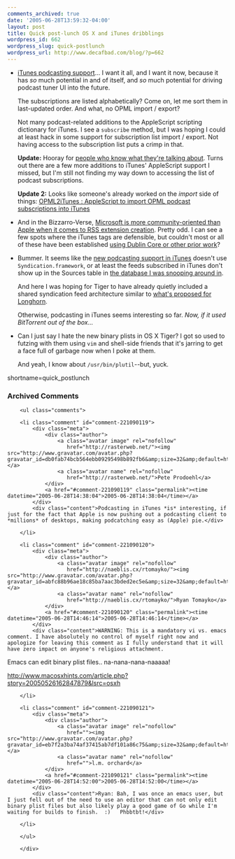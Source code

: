 ```yaml
---
comments_archived: true
date: '2005-06-28T13:59:32-04:00'
layout: post
title: Quick post-lunch OS X and iTunes dribblings
wordpress_id: 662
wordpress_slug: quick-postlunch
wordpress_url: http://www.decafbad.com/blog/?p=662
---
```

* [iTunes podcasting support][it]... I want it all, and I want it now, because it has *so* much potential in and of itself, and *so* much potential for driving podcast tuner UI into the future.  

  The subscriptions are listed alphabetically?  Come on, let me sort them in last-updated order.  And what, no OPML import / export?  

  Not many podcast-related additions to the AppleScript scripting dictionary for iTunes.  I see a `subscribe` method, but I was hoping I could at least hack in some support for subscription list import / export.  Not having access to the subscription list puts a crimp in that. 

  **Update:** Hooray for [people who know what they're talking about][itapp].  Turns out there are a few more additions to iTunes' AppleScript support I missed, but I'm still not finding my way down to accessing the list of podcast subscriptions.

  **Update 2:** Looks like someone's already worked on the *import* side of things: [OPML2iTunes : AppleScript to import OPML podcast subscriptions into iTunes](http://log.hugoschotman.com/hugo/2005/06/opml2itunes_app.html)

[itapp]: http://www.dougscripts.com/itunes/itinfo/itunes49info.php

* And in the Bizzarro-Verse, [Microsoft is more community-oriented than Apple when it comes to RSS extension creation][biz].  Pretty odd.  I can see a few spots where the iTunes tags are defensible, but couldn't most or all of these have been established [using Dublin Core or other prior work][suk]?

[suk]: http://usefulinc.com/edd/blog/contents/2005/06/28-rss-apple-itunes/read
[biz]: http://www.25hoursaday.com/weblog/PermaLink.aspx?guid=385a9ee7-cb12-4aae-8a97-6554ed819248

* Bummer.  It seems like the [new podcasting support in iTunes][it] doesn't use `Syndication.framework`, or at least the feeds subscribed in iTunes don't show up in the Sources table in [the database I was snooping around in][sdb].

  And here I was hoping for Tiger to have already quietly included a shared syndication feed architecture similar to [what's proposed for Longhorn][arch]. 

  Otherwise, podcasting in iTunes seems interesting so far.  *Now, if it used BitTorrent out of the box...*

[arch]: http://www.decafbad.com/blog/2005/06/28/four_thoughts_on_ms_rss_so_far
[it]: http://www.apple.com/podcasting/
[sdb]: http://www.decafbad.com/blog/2005/06/28/safarirssdb

* Can I just say I hate the new binary plists in OS X Tiger?  I got so used to futzing with them using `vim` and shell-side friends that it's jarring to get a face full of garbage now when I poke at them.

  And yeah, I know about `/usr/bin/plutil`--but, yuck.
<!--more-->
shortname=quick_postlunch

<div id="comments" class="comments archived-comments">
            <h3>Archived Comments</h3>
            
        <ul class="comments">
            
        <li class="comment" id="comment-221090119">
            <div class="meta">
                <div class="author">
                    <a class="avatar image" rel="nofollow" 
                       href="http://rasterweb.net/"><img src="http://www.gravatar.com/avatar.php?gravatar_id=db0fab74bcb564ebb09295498b892fb6&amp;size=32&amp;default=http://mediacdn.disqus.com/1320279820/images/noavatar32.png"/></a>
                    <a class="avatar name" rel="nofollow" 
                       href="http://rasterweb.net/">Pete Prodoehl</a>
                </div>
                <a href="#comment-221090119" class="permalink"><time datetime="2005-06-28T14:38:04">2005-06-28T14:38:04</time></a>
            </div>
            <div class="content">Podcasting in iTunes *is* interesting, if just for the fact that Apple is now pushing out a podcasting client to *millions* of desktops, making podcatching easy as (Apple) pie.</div>
            
        </li>
    
        <li class="comment" id="comment-221090120">
            <div class="meta">
                <div class="author">
                    <a class="avatar image" rel="nofollow" 
                       href="http://naeblis.cx/rtomayko/"><img src="http://www.gravatar.com/avatar.php?gravatar_id=abfc88b96ae18c85ba7aac3bded2ec5e&amp;size=32&amp;default=http://mediacdn.disqus.com/1320279820/images/noavatar32.png"/></a>
                    <a class="avatar name" rel="nofollow" 
                       href="http://naeblis.cx/rtomayko/">Ryan Tomayko</a>
                </div>
                <a href="#comment-221090120" class="permalink"><time datetime="2005-06-28T14:46:14">2005-06-28T14:46:14</time></a>
            </div>
            <div class="content">WARNING: This is a mandatory vi vs. emacs comment. I have absolutely no control of myself right now and apologize for leaving this comment as I fully understand that it will have zero impact on anyone's religious attachment.

Emacs can edit binary plist files.. na-nana-nana-naaaaa!

http://www.macosxhints.com/article.php?story=20050526162847879&lsrc=osxh</div>
            
        </li>
    
        <li class="comment" id="comment-221090121">
            <div class="meta">
                <div class="author">
                    <a class="avatar image" rel="nofollow" 
                       href=""><img src="http://www.gravatar.com/avatar.php?gravatar_id=eb7f2a3ba74af37415ab7df101a86c75&amp;size=32&amp;default=http://mediacdn.disqus.com/1320279820/images/noavatar32.png"/></a>
                    <a class="avatar name" rel="nofollow" 
                       href="">l.m. orchard</a>
                </div>
                <a href="#comment-221090121" class="permalink"><time datetime="2005-06-28T14:52:00">2005-06-28T14:52:00</time></a>
            </div>
            <div class="content">Ryan: Bah, I was once an emacs user, but I just fell out of the need to use an editor that can not only edit binary plist files but also likely play a good game of Go while I'm waiting for builds to finish.  :)   Phbbtbt!</div>
            
        </li>
    
        </ul>
    
        </div>
    